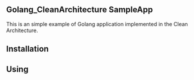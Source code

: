 ## Golang_CleanArchitecture SampleApp
This is an simple example of Golang application implemented in the Clean Architecture.

## Installation

## Using


